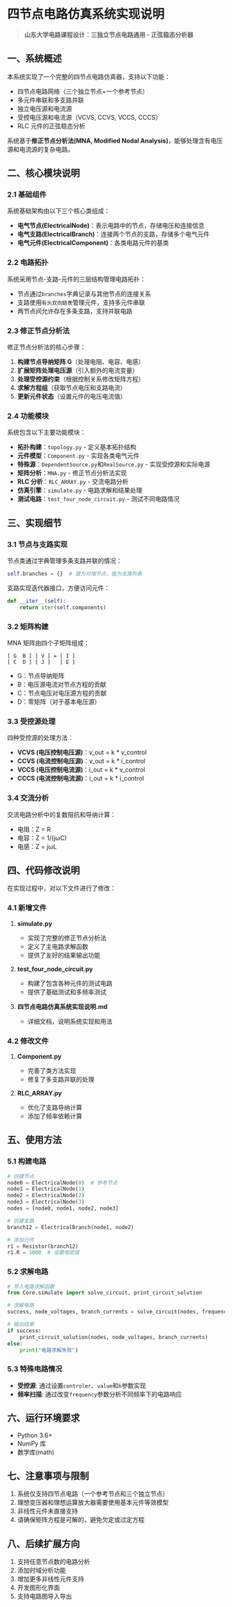 # 四节点电路仿真系统实现说明

> **山东大学电路课程设计：三独立节点电路通用 - 正弦稳态分析器**

## 一、系统概述

本系统实现了一个完整的四节点电路仿真器，支持以下功能：

- 四节点电路网络（三个独立节点+一个参考节点）
- 多元件串联和多支路并联
- 独立电压源和电流源
- 受控电压源和电流源（VCVS, CCVS, VCCS, CCCS）
- RLC 元件的正弦稳态分析

系统基于**修正节点分析法(MNA, Modified Nodal Analysis)**，能够处理含有电压源和电流源的复杂电路。

## 二、核心模块说明

### 2.1 基础组件

系统基础架构由以下三个核心类组成：

- **电气节点(ElectricalNode)**：表示电路中的节点，存储电压和连接信息
- **电气支路(ElectricalBranch)**：连接两个节点的支路，存储多个电气元件
- **电气元件(ElectricalComponent)**：各类电路元件的基类

### 2.2 电路拓扑

系统采用节点-支路-元件的三层结构管理电路拓扑：

- 节点通过`branches`字典记录与其他节点的连接关系
- 支路使用`有头双向链表`管理元件，支持多元件串联
- 两节点间允许存在多条支路，支持并联电路

### 2.3 修正节点分析法

修正节点分析法的核心步骤：

1. **构建节点导纳矩阵 G**（处理电阻、电容、电感）
2. **扩展矩阵处理电压源**（引入额外的电流变量）
3. **处理受控源约束**（根据控制关系修改矩阵方程）
4. **求解方程组**（获取节点电压和支路电流）
5. **更新元件状态**（设置元件的电压电流值）

### 2.4 功能模块

系统包含以下主要功能模块：

- **拓扑构建**：`topology.py` - 定义基本拓扑结构
- **元件模型**：`Component.py` - 实现各类电气元件
- **特殊源**：`DependentSource.py`和`RealSource.py` - 实现受控源和实际电源
- **矩阵分析**：`MNA.py` - 修正节点分析法实现
- **RLC 分析**：`RLC_ARRAY.py` - 交流电路分析
- **仿真引擎**：`simulate.py` - 电路求解和结果处理
- **测试电路**：`test_four_node_circuit.py` - 测试不同电路情况

## 三、实现细节

### 3.1 节点与支路实现

节点类通过字典管理多条支路并联的情况：

```python
self.branches = {}  # 键为对端节点，值为支路列表
```

支路实现迭代器接口，方便访问元件：

```python
def __iter__(self):
    return iter(self.components)
```

### 3.2 矩阵构建

MNA 矩阵由四个子矩阵组成：

```
[ G  B ] [ V ] = [ I ]
[ C  D ] [ J ]   [ E ]
```

- G：节点导纳矩阵
- B：电压源电流对节点方程的贡献
- C：节点电压对电压源方程的贡献
- D：零矩阵（对于基本电压源）

### 3.3 受控源处理

四种受控源的处理方法：

- **VCVS (电压控制电压源)**：v_out = k \* v_control
- **CCVS (电流控制电压源)**：v_out = k \* i_control
- **VCCS (电压控制电流源)**：i_out = k \* v_control
- **CCCS (电流控制电流源)**：i_out = k \* i_control

### 3.4 交流分析

交流电路分析中的复数阻抗和导纳计算：

- 电阻：Z = R
- 电容：Z = 1/(jωC)
- 电感：Z = jωL

## 四、代码修改说明

在实现过程中，对以下文件进行了修改：

### 4.1 新增文件

1. **simulate.py**

   - 实现了完整的修正节点分析法
   - 定义了主电路求解函数
   - 提供了友好的结果输出功能

2. **test_four_node_circuit.py**

   - 构建了包含各种元件的测试电路
   - 提供了基础测试和多频率测试

3. **四节点电路仿真系统实现说明.md**
   - 详细文档，说明系统实现和用法

### 4.2 修改文件

1. **Component.py**

   - 完善了类方法实现
   - 修复了多支路并联的处理

2. **RLC_ARRAY.py**
   - 优化了支路导纳计算
   - 添加了频率依赖计算

## 五、使用方法

### 5.1 构建电路

```python
# 创建节点
node0 = ElectricalNode(0)  # 参考节点
node1 = ElectricalNode(1)
node2 = ElectricalNode(2)
node3 = ElectricalNode(3)
nodes = [node0, node1, node2, node3]

# 创建支路
branch12 = ElectricalBranch(node1, node2)

# 添加元件
r1 = Resistor(branch12)
r1.R = 1000  # 设置电阻值
```

### 5.2 求解电路

```python
# 导入电路求解函数
from Core.simulate import solve_circuit, print_circuit_solution

# 求解电路
success, node_voltages, branch_currents = solve_circuit(nodes, frequency=1000)

# 输出结果
if success:
    print_circuit_solution(nodes, node_voltages, branch_currents)
else:
    print("电路求解失败")
```

### 5.3 特殊电路情况

- **受控源**: 通过设置`controler`、`value`和`k`参数实现
- **频率扫描**: 通过改变`frequency`参数分析不同频率下的电路响应

## 六、运行环境要求

- Python 3.6+
- NumPy 库
- 数学库(math)

## 七、注意事项与限制

1. 系统仅支持四节点电路（一个参考节点和三个独立节点）
2. 理想变压器和理想运算放大器需要使用基本元件等效模型
3. 非线性元件未直接支持
4. 请确保矩阵方程是可解的，避免欠定或过定方程

## 八、后续扩展方向

1. 支持任意节点数的电路分析
2. 添加时域分析功能
3. 增加更多非线性元件支持
4. 开发图形化界面
5. 支持电路图导入导出
